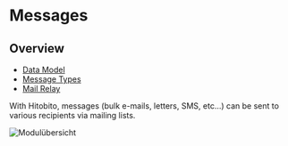 # Messages

## Overview

* [Data Model](data_model.md)
* [Message Types](message_types.md)
* [Mail Relay](mail_relay.md)


With Hitobito, messages (bulk e-mails, letters, SMS, etc...) can be sent to various recipients via mailing lists.

![Modulübersicht](_diagrams/messages-overview.svg)
